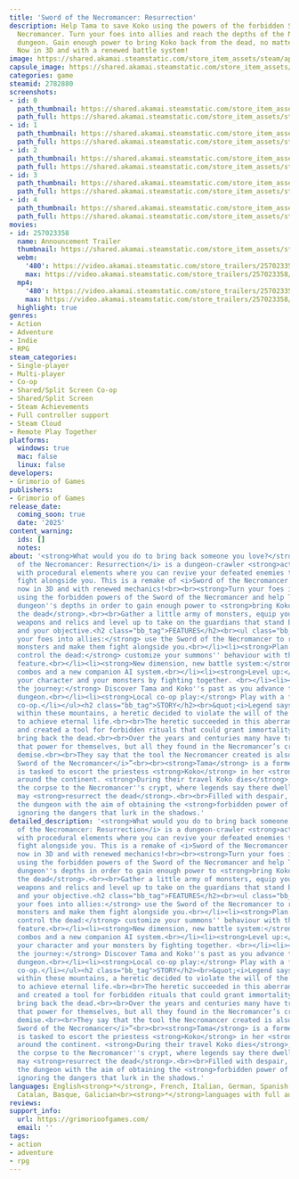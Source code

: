 ```yaml
---
title: 'Sword of the Necromancer: Resurrection'
description: Help Tama to save Koko using the powers of the forbidden Sword of the
  Necromancer. Turn your foes into allies and reach the depths of the Necromancer's
  dungeon. Gain enough power to bring Koko back from the dead, no matter the cost.
  Now in 3D and with a renewed battle system!
image: https://shared.akamai.steamstatic.com/store_item_assets/steam/apps/2782880/header.jpg?t=1728639717
capsule_image: https://shared.akamai.steamstatic.com/store_item_assets/steam/apps/2782880/capsule_231x87.jpg?t=1728639717
categories: game
steamid: 2782880
screenshots:
- id: 0
  path_thumbnail: https://shared.akamai.steamstatic.com/store_item_assets/steam/apps/2782880/ss_d18a4e8f86d87d21c9f74b195771a60f4ca06704.600x338.jpg?t=1728639717
  path_full: https://shared.akamai.steamstatic.com/store_item_assets/steam/apps/2782880/ss_d18a4e8f86d87d21c9f74b195771a60f4ca06704.1920x1080.jpg?t=1728639717
- id: 1
  path_thumbnail: https://shared.akamai.steamstatic.com/store_item_assets/steam/apps/2782880/ss_b5f043d2a8b0586dd1646110c56dcbf3b31348b6.600x338.jpg?t=1728639717
  path_full: https://shared.akamai.steamstatic.com/store_item_assets/steam/apps/2782880/ss_b5f043d2a8b0586dd1646110c56dcbf3b31348b6.1920x1080.jpg?t=1728639717
- id: 2
  path_thumbnail: https://shared.akamai.steamstatic.com/store_item_assets/steam/apps/2782880/ss_65768a905c7c8d6524fbb32f8f22c4a155d181ec.600x338.jpg?t=1728639717
  path_full: https://shared.akamai.steamstatic.com/store_item_assets/steam/apps/2782880/ss_65768a905c7c8d6524fbb32f8f22c4a155d181ec.1920x1080.jpg?t=1728639717
- id: 3
  path_thumbnail: https://shared.akamai.steamstatic.com/store_item_assets/steam/apps/2782880/ss_106427c3e270aa9b7261605085c80361fd5f08cb.600x338.jpg?t=1728639717
  path_full: https://shared.akamai.steamstatic.com/store_item_assets/steam/apps/2782880/ss_106427c3e270aa9b7261605085c80361fd5f08cb.1920x1080.jpg?t=1728639717
- id: 4
  path_thumbnail: https://shared.akamai.steamstatic.com/store_item_assets/steam/apps/2782880/ss_ac9747e3dc5df7828584b6503a8ff3c920d48319.600x338.jpg?t=1728639717
  path_full: https://shared.akamai.steamstatic.com/store_item_assets/steam/apps/2782880/ss_ac9747e3dc5df7828584b6503a8ff3c920d48319.1920x1080.jpg?t=1728639717
movies:
- id: 257023358
  name: Announcement Trailer
  thumbnail: https://shared.akamai.steamstatic.com/store_item_assets/steam/apps/257023358/movie.293x165.jpg?t=1715765732
  webm:
    '480': https://video.akamai.steamstatic.com/store_trailers/257023358/movie480_vp9.webm?t=1715765732
    max: https://video.akamai.steamstatic.com/store_trailers/257023358/movie_max_vp9.webm?t=1715765732
  mp4:
    '480': https://video.akamai.steamstatic.com/store_trailers/257023358/movie480.mp4?t=1715765732
    max: https://video.akamai.steamstatic.com/store_trailers/257023358/movie_max.mp4?t=1715765732
  highlight: true
genres:
- Action
- Adventure
- Indie
- RPG
steam_categories:
- Single-player
- Multi-player
- Co-op
- Shared/Split Screen Co-op
- Shared/Split Screen
- Steam Achievements
- Full controller support
- Steam Cloud
- Remote Play Together
platforms:
  windows: true
  mac: false
  linux: false
developers:
- Grimorio of Games
publishers:
- Grimorio of Games
release_date:
  coming_soon: true
  date: '2025'
content_warning:
  ids: []
  notes:
about: '<strong>What would you do to bring back someone you love?</strong><br><br><i>Sword
  of the Necromancer: Resurrection</i> is a dungeon-crawler <strong>action RPG</strong>
  with procedural elements where you can revive your defeated enemies to make them
  fight alongside you. This is a remake of <i>Sword of the Necromancer </i>(2021),
  now in 3D and with renewed mechanics!<br><br><strong>Turn your foes into allies</strong>
  using the forbidden powers of the Sword of the Necromancer and help Tama reach the
  dungeon''s depths in order to gain enough power to <strong>bring Koko back from
  the dead</strong>.<br><br>Gather a little army of monsters, equip yourself with
  weapons and relics and level up to take on the guardians that stand between you
  and your objective.<h2 class="bb_tag">FEATURES</h2><br><ul class="bb_ul"><li><strong>Turn
  your foes into allies:</strong> use the Sword of the Necromancer to revive defeated
  monsters and make them fight alongside you.<br></li><li><strong>Plan your battles,
  control the dead:</strong> customize your summons'' behaviour with the <i>Tactics</i>
  feature.<br></li><li><strong>New dimension, new battle system:</strong> improved
  combos and a new companion AI system.<br></li><li><strong>Level up:</strong> enhance
  your character and your monsters by fighting together. <br></li><li><strong>Relive
  the journey:</strong> Discover Tama and Koko''s past as you advance through the
  dungeon.<br></li><li><strong>Local co-op play:</strong> Play with a friend in local
  co-op.</li></ul><h2 class="bb_tag">STORY</h2><br>&quot;<i>Legend says that, deep
  within these mountains, a heretic decided to violate the will of the gods in order
  to achieve eternal life.<br><br>The heretic succeeded in this aberrant attempt,
  and created a tool for forbidden rituals that could grant immortality… and even
  bring back the dead.<br><br>Over the years and centuries many have tried to get
  that power for themselves, but all they found in the Necromancer’s crypt was their
  demise.<br><br>They say that the tool the Necromancer created is also a weapon…<br><br>The
  Sword of the Necromancer</i>”<br><br><strong>Tama</strong> is a former rogue that
  is tasked to escort the priestess <strong>Koko</strong> in her <strong>pilgrimage</strong>
  around the continent. <strong>During their travel Koko dies</strong>, and Tama carries
  the corpse to the Necromancer''s crypt, where legends say there dwells a power that
  may <strong>resurrect the dead</strong>.<br><br>Filled with despair, Tama will enter
  the dungeon with the aim of obtaining the <strong>forbidden power of necromancy</strong>,
  ignoring the dangers that lurk in the shadows.'
detailed_description: '<strong>What would you do to bring back someone you love?</strong><br><br><i>Sword
  of the Necromancer: Resurrection</i> is a dungeon-crawler <strong>action RPG</strong>
  with procedural elements where you can revive your defeated enemies to make them
  fight alongside you. This is a remake of <i>Sword of the Necromancer </i>(2021),
  now in 3D and with renewed mechanics!<br><br><strong>Turn your foes into allies</strong>
  using the forbidden powers of the Sword of the Necromancer and help Tama reach the
  dungeon''s depths in order to gain enough power to <strong>bring Koko back from
  the dead</strong>.<br><br>Gather a little army of monsters, equip yourself with
  weapons and relics and level up to take on the guardians that stand between you
  and your objective.<h2 class="bb_tag">FEATURES</h2><br><ul class="bb_ul"><li><strong>Turn
  your foes into allies:</strong> use the Sword of the Necromancer to revive defeated
  monsters and make them fight alongside you.<br></li><li><strong>Plan your battles,
  control the dead:</strong> customize your summons'' behaviour with the <i>Tactics</i>
  feature.<br></li><li><strong>New dimension, new battle system:</strong> improved
  combos and a new companion AI system.<br></li><li><strong>Level up:</strong> enhance
  your character and your monsters by fighting together. <br></li><li><strong>Relive
  the journey:</strong> Discover Tama and Koko''s past as you advance through the
  dungeon.<br></li><li><strong>Local co-op play:</strong> Play with a friend in local
  co-op.</li></ul><h2 class="bb_tag">STORY</h2><br>&quot;<i>Legend says that, deep
  within these mountains, a heretic decided to violate the will of the gods in order
  to achieve eternal life.<br><br>The heretic succeeded in this aberrant attempt,
  and created a tool for forbidden rituals that could grant immortality… and even
  bring back the dead.<br><br>Over the years and centuries many have tried to get
  that power for themselves, but all they found in the Necromancer’s crypt was their
  demise.<br><br>They say that the tool the Necromancer created is also a weapon…<br><br>The
  Sword of the Necromancer</i>”<br><br><strong>Tama</strong> is a former rogue that
  is tasked to escort the priestess <strong>Koko</strong> in her <strong>pilgrimage</strong>
  around the continent. <strong>During their travel Koko dies</strong>, and Tama carries
  the corpse to the Necromancer''s crypt, where legends say there dwells a power that
  may <strong>resurrect the dead</strong>.<br><br>Filled with despair, Tama will enter
  the dungeon with the aim of obtaining the <strong>forbidden power of necromancy</strong>,
  ignoring the dangers that lurk in the shadows.'
languages: English<strong>*</strong>, French, Italian, German, Spanish - Spain, Japanese<strong>*</strong>,
  Catalan, Basque, Galician<br><strong>*</strong>languages with full audio support
reviews:
support_info:
  url: https://grimorioofgames.com/
  email: ''
tags:
- action
- adventure
- rpg
---
```

